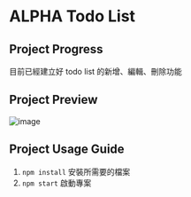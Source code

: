 # ALPHA Todo List

## Project Progress

目前已經建立好 todo list 的新增、編輯、刪除功能

## Project Preview

![image](public/images/preview_1.png)

## Project Usage Guide

1. `npm install` 安裝所需要的檔案
2. `npm start` 啟動專案
